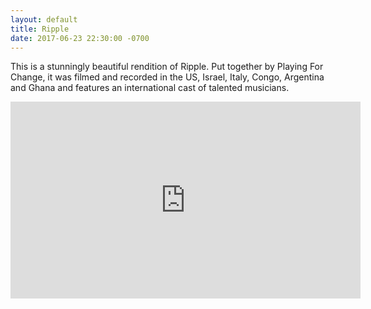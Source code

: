 ```yaml
---
layout: default
title: Ripple
date: 2017-06-23 22:30:00 -0700
---
```


This is a stunningly beautiful rendition of Ripple. Put together by Playing For Change, it was filmed and recorded in the US, Israel, Italy, Congo, Argentina and Ghana and features an international cast of talented musicians.

<iframe width="560" height="315" src="https://www.youtube.com/embed/MHo1fNnXFVU" frameborder="0" allowfullscreen></iframe>
&emsp;
